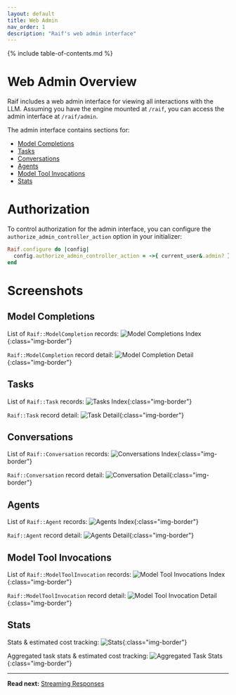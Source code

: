 ```yaml
---
layout: default
title: Web Admin
nav_order: 1
description: "Raif's web admin interface"
---
```


{% include table-of-contents.md %}

# Web Admin Overview

Raif includes a web admin interface for viewing all interactions with the LLM. Assuming you have the engine mounted at `/raif`, you can access the admin interface at `/raif/admin`.

The admin interface contains sections for:
- [Model Completions](#model-completions)
- [Tasks](#tasks)
- [Conversations](#conversations)
- [Agents](#agents)
- [Model Tool Invocations](#model-tool-invocations)
- [Stats](#stats)

# Authorization

To control authorization for the admin interface, you can configure the `authorize_admin_controller_action` option in your initializer:

```ruby
Raif.configure do |config|
  config.authorize_admin_controller_action = ->{ current_user&.admin? }
end
```

# Screenshots
## Model Completions

List of `Raif::ModelCompletion` records:
![Model Completions Index](../assets/images/screenshots/admin-model-completions-index.png){:class="img-border"}

`Raif::ModelCompletion` record detail:
![Model Completion Detail](../assets/images/screenshots/admin-model-completion-show.png){:class="img-border"}

## Tasks

List of `Raif::Task` records:
![Tasks Index](../assets/images/screenshots/admin-tasks-index.png){:class="img-border"}

`Raif::Task` record detail:
![Task Detail](../assets/images/screenshots/admin-tasks-show.png){:class="img-border"}

## Conversations

List of `Raif::Conversation` records:
![Conversations Index](../assets/images/screenshots/admin-conversations-index.png){:class="img-border"}

`Raif::Conversation` record detail:
![Conversation Detail](../assets/images/screenshots/admin-conversation-show.png){:class="img-border"}

## Agents

List of `Raif::Agent` records:
![Agents Index](../assets/images/screenshots/admin-agents-index.png){:class="img-border"}

`Raif::Agent` record detail:
![Agents Detail](../assets/images/screenshots/admin-agents-show.png){:class="img-border"}

## Model Tool Invocations

List of `Raif::ModelToolInvocation` records:
![Model Tool Invocations Index](../assets/images/screenshots/admin-model-tool-invocations-index.png){:class="img-border"}

`Raif::ModelToolInvocation` record detail:
![Model Tool Invocation Detail](../assets/images/screenshots/admin-model-tool-invocation-show.png){:class="img-border"}

## Stats

Stats & estimated cost tracking:
![Stats](../assets/images/screenshots/admin-stats.png){:class="img-border"}

Aggregated task stats & estimated cost tracking:
![Aggregated Task Stats](../assets/images/screenshots/admin-stats-tasks.png){:class="img-border"}

---

**Read next:** [Streaming Responses](streaming)